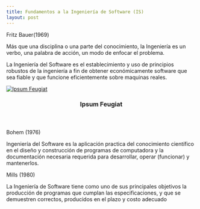 ```yaml
---
title: Fundamentos a la Ingeniería de Software (IS)
layout: post
---
```

Fritz Bauer(1969)

Más que una disciplina o una parte del conocimiento, la Ingeniería es un verbo, una palabra de acción, un modo de enfocar el problema. ​

La Ingeniería del Software es el establecimiento y uso de principios robustos de la ingeniería a fin de obtener económicamente software que sea fiable y que funcione eficientemente sobre maquinas reales.

<div class="row">
    <div class="4u 12u$(mobile)">
      <div class="item">
        <a href="#" class="image fit"><img src="{{ 'assets/images/Fritz Bauer.jpg' | relative_url }}" alt="Ipsum Feugiat" /></a>
        <header>
          <h3>Ipsum Feugiat</h3>
        </header>

Bohem (1976)

Ingeniería del Software es la aplicación practica del conocimiento científico en el diseño y construcción de programas de computadora y la documentación necesaria requerida para desarrollar, operar (funcionar) y mantenerlos.

Mills (1980)

La Ingeniería de Software tiene como uno de sus principales objetivos la producción de programas que cumplan las especificaciones, y que se demuestren correctos, producidos en el plazo y costo adecuado​

